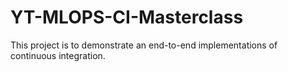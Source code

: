 # YT-MLOPS-CI-Masterclass
This project is to demonstrate an end-to-end implementations of continuous integration.
